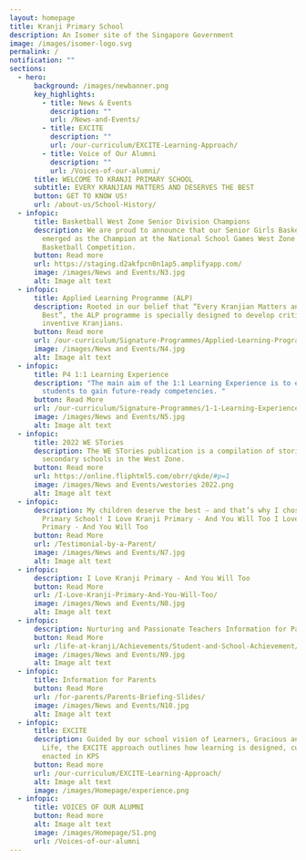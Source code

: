 ```yaml
---
layout: homepage
title: Kranji Primary School
description: An Isomer site of the Singapore Government
image: /images/isomer-logo.svg
permalink: /
notification: ""
sections:
  - hero:
      background: /images/newbanner.png
      key_highlights:
        - title: News & Events
          description: ""
          url: /News-and-Events/
        - title: EXCITE
          description: ""
          url: /our-curriculum/EXCITE-Learning-Approach/
        - title: Voice of Our Alumni
          description: ""
          url: /Voices-of-our-alumni/
      title: WELCOME TO KRANJI PRIMARY SCHOOL
      subtitle: EVERY KRANJIAN MATTERS AND DESERVES THE BEST
      button: GET TO KNOW US!
      url: /about-us/School-History/
  - infopic:
      title: Basketball West Zone Senior Division Champions
      description: We are proud to announce that our Senior Girls Basketball Team has
        emerged as the Champion at the National School Games West Zone
        Basketball Competition.
      button: Read more
      url: https://staging.d2akfpcn0n1ap5.amplifyapp.com/
      image: /images/News and Events/N3.jpg
      alt: Image alt text
  - infopic:
      title: Applied Learning Programme (ALP)
      description: Rooted in our belief that “Every Kranjian Matters and Deserves the
        Best”, the ALP programme is specially designed to develop critical and
        inventive Kranjians.
      button: Read more
      url: /our-curriculum/Signature-Programmes/Applied-Learning-Programme-ALP/
      image: /images/News and Events/N4.jpg
      alt: Image alt text
  - infopic:
      title: P4 1:1 Learning Experience
      description: "The main aim of the 1:1 Learning Experience is to enable our
        students to gain future-ready competencies. "
      button: Read More
      url: /our-curriculum/Signature-Programmes/1-1-Learning-Experience/
      image: /images/News and Events/N5.jpg
      alt: Image alt text
  - infopic:
      title: 2022 WE STories
      description: The WE STories publication is a compilation of stories from all the
        secondary schools in the West Zone.
      button: Read more
      url: https://online.fliphtml5.com/obrr/qkde/#p=1
      image: /images/News and Events/westories 2022.png
      alt: Image alt text
  - infopic:
      description: My children deserve the best – and that’s why I chose Kranji
        Primary School! I Love Kranji Primary - And You Will Too I Love Kranji
        Primary - And You Will Too
      button: Read More
      url: /Testimonial-by-a-Parent/
      image: /images/News and Events/N7.jpg
      alt: Image alt text
  - infopic:
      description: I Love Kranji Primary - And You Will Too
      button: Read More
      url: /I-Love-Kranji-Primary-And-You-Will-Too/
      image: /images/News and Events/N8.jpg
      alt: Image alt text
  - infopic:
      description: Nurturing and Passionate Teachers Information for Parents
      button: Read More
      url: /life-at-kranji/Achievements/Student-and-School-Achievement/
      image: /images/News and Events/N9.jpg
      alt: Image alt text
  - infopic:
      title: Information for Parents
      button: Read More
      url: /for-parents/Parents-Briefing-Slides/
      image: /images/News and Events/N10.jpg
      alt: Image alt text
  - infopic:
      title: EXCITE
      description: Guided by our school vision of Learners, Gracious and Champions in
        Life, the EXCITE approach outlines how learning is designed, curated and
        enacted in KPS
      button: Read more
      url: /our-curriculum/EXCITE-Learning-Approach/
      alt: Image alt text
      image: /images/Homepage/experience.png
  - infopic:
      title: VOICES OF OUR ALUMNI
      button: Read more
      alt: Image alt text
      image: /images/Homepage/S1.png
      url: /Voices-of-our-alumni
---
```


